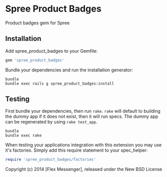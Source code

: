 Spree Product Badges
==================

Product badges gem for Spree

Installation
------------

Add spree_product_badges to your Gemfile:

```ruby
gem 'spree_product_badges'
```

Bundle your dependencies and run the installation generator:

```shell
bundle
bundle exec rails g spree_product_badges:install
```

Testing
-------

First bundle your dependencies, then run `rake`. `rake` will default to building the dummy app if it does not exist, then it will run specs. The dummy app can be regenerated by using `rake test_app`.

```shell
bundle
bundle exec rake
```

When testing your applications integration with this extension you may use it's factories.
Simply add this require statement to your spec_helper:

```ruby
require 'spree_product_badges/factories'
```

Copyright (c) 2014 [Flex Messenger], released under the New BSD License

